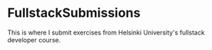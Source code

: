 # FullstackSubmissions

This is where I submit exercises from Helsinki University's fullstack developer course.
